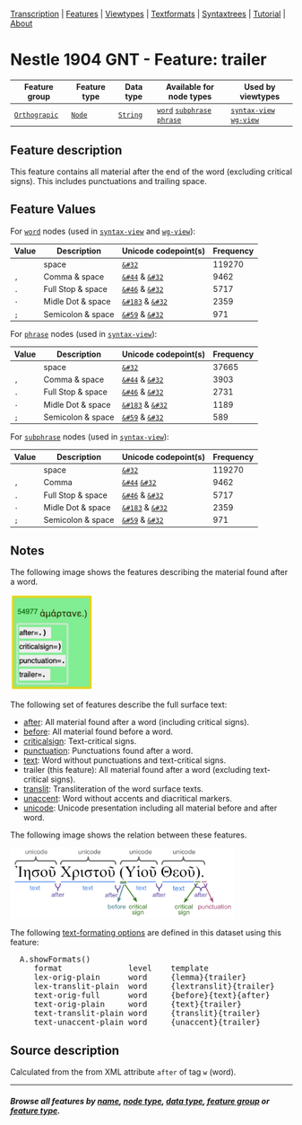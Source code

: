 <a name="start"></a>
<div class="hidden-content">
<a href="../transcription.md">Transcription</a> | <a href="README.md#start">Features</a> | <a href="../viewtypes.md#start">Viewtypes</a> | <a href="../textformats.md#start">Textformats</a> |  <a href="../syntaxtrees.md#start">Syntaxtrees</a> | <a href="../../tutorial/README.md#start">Tutorial</a>  | <a href="../about.md#start">About</a>
</div>

# Nestle 1904 GNT - Feature: trailer

Feature group |Feature type | Data type | Available for node types | Used by viewtypes
---  | --- | --- | --- | ---
[`Orthograpic`](featuresbygroup.md#orthograpic-features) | [`Node`](featuresbyfeaturetype.md#node-features) | [`String`](featuresbydatatype.md#string-datatype) | [`word`](featuresbynodetype.md#word-nodes) [`subphrase`](featuresbynodetype.md#subphrase-nodes) [`phrase`](featuresbynodetype.md#phrase-nodes) | [`syntax-view`](../syntax-view.md#start) [`wg-view`](../wg-view.md#start) 

## Feature description

This feature contains all material after the end of the word (excluding critical signs). This includes punctuations and trailing space.

## Feature Values

For [`word`](featuresbynodetype.md#word-nodes) nodes (used in [`syntax-view`](../syntax-view.md#start) and  [`wg-view`](../wg-view.md#start)):

Value| Description | Unicode codepoint(s) | Frequency
---|---|---|---
<span>` `</span> | space | [`&#32`](https://www.codetable.net/decimal/32) |119270
`, ` | Comma & space | [`&#44`](https://www.codetable.net/decimal/44) & [`&#32`](https://www.codetable.net/decimal/32)| 9462
`. ` | Full Stop & space | [`&#46`](https://www.codetable.net/decimal/46) & [`&#32`](https://www.codetable.net/decimal/32)| 5717
`· ` | Midle Dot & space | [`&#183`](https://www.codetable.net/decimal/183) & [`&#32`](https://www.codetable.net/decimal/32)| 2359
`; ` | Semicolon & space | [`&#59`](https://www.codetable.net/decimal/59) & [`&#32`](https://www.codetable.net/decimal/32) | 971 

For [`phrase`](featuresbynodetype.md#phrase-nodes) nodes (used in [`syntax-view`](../syntax-view.md#start)):

Value| Description | Unicode codepoint(s) | Frequency
---|---|---|---
<span>` `</span> | space | [`&#32`](https://www.codetable.net/decimal/32) | 37665
`,` | Comma & space | [`&#44`](https://www.codetable.net/decimal/44) & [`&#32`](https://www.codetable.net/decimal/32)| 3903
`.` | Full Stop & space | [`&#46`](https://www.codetable.net/decimal/46) & [`&#32`](https://www.codetable.net/decimal/32)| 2731
`·` | Midle Dot & space | [`&#183`](https://www.codetable.net/decimal/183) & [`&#32`](https://www.codetable.net/decimal/32)| 1189
`;` | Semicolon & space | [`&#59`](https://www.codetable.net/decimal/59) & [`&#32`](https://www.codetable.net/decimal/32)| 589

For [`subphrase`](featuresbynodetype.md#subphrase-nodes) nodes (used in [`syntax-view`](../syntax-view.md#start)):

Value| Description | Unicode codepoint(s) | Frequency
---|---|---|---
<span>` `</span> | space | [`&#32`](https://www.codetable.net/decimal/32) | 119270
`,` | Comma | [`&#44`](https://www.codetable.net/decimal/44) [`&#32`](https://www.codetable.net/decimal/32)| 9462
`.` | Full Stop & space | [`&#46`](https://www.codetable.net/decimal/46) & [`&#32`](https://www.codetable.net/decimal/32)| 5717
`·` | Midle Dot & space | [`&#183`](https://www.codetable.net/decimal/183) & [`&#32`](https://www.codetable.net/decimal/32)| 2359
`;` | Semicolon & space | [`&#59`](https://www.codetable.net/decimal/59) & [`&#32`](https://www.codetable.net/decimal/32) | 971

## Notes

The following image shows the features describing the material found after a word.

<img src="images/material_after_word.jpg" width="150px">

The following set of features describe the full surface text:
   * [after](after.md#start): All material found after a word (including critical signs).
   * [before](before.md#start): All material found before a word.
   * [criticalsign](criticalsign.md#start): Text-critical signs.
   * [punctuation](punctuation.md#start): Punctuations found after a word.
   * [text](text.md#start): Word without punctuations and text-critical signs.
   * trailer (this feature): All material found after a word (excluding text-critical signs).
   * [translit](translit.md#start): Transliteration of the word surface texts.
   * [unaccent](unaccent.md#start): Word without accents and diacritical markers.
   * [unicode](unicode.md#start): Unicode presentation including all material before and after word.

The following image shows the relation between these features.

<img src="images/details_surface_features.png" width="400" >

The following [text-formating options](../textformats.md#start) are defined in this dataset using this feature:
<pre>
  A.showFormats()
     format              level    template
     lex-orig-plain      word     {lemma}{trailer}
     lex-translit-plain  word     {lextranslit}{trailer}
     text-orig-full      word     {before}{text}{after}
     text-orig-plain     word     {text}{trailer}
     text-translit-plain word     {translit}{trailer}
     text-unaccent-plain word     {unaccent}{trailer}
</pre>

## Source description

Calculated from the from XML attribute `after` of tag `w` (word).

---
#### *Browse all features by [name](featuresbyname.md#start), [node type](featuresbynodetype.md#start), [data type](featuresbydatatype.md#start), [feature group](featuresbygroup.md#start) or [feature type](featuresbyfeaturetype.md#start).*
